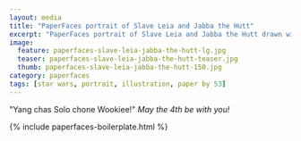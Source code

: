 ```yaml
---
layout: media
title: "PaperFaces portrait of Slave Leia and Jabba the Hutt"
excerpt: "PaperFaces portrait of Slave Leia and Jabba the Hutt drawn with Paper by 53 on an iPad."
image: 
  feature: paperfaces-slave-leia-jabba-the-hutt-lg.jpg
  teaser: paperfaces-slave-leia-jabba-the-hutt-teaser.jpg
  thumb: paperfaces-slave-leia-jabba-the-hutt-150.jpg
category: paperfaces
tags: [star wars, portrait, illustration, paper by 53]
---
```


"Yang chas Solo chone Wookiee!" *May the 4th be with you!*

{% include paperfaces-boilerplate.html %}